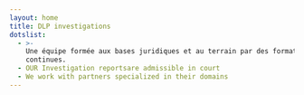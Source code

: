 ```yaml
---
layout: home
title: DLP investigations
dotslist:
  - >-
    Une équipe formée aux bases juridiques et au terrain par des formations
    continues.
  - OUR Investigation reportsare admissible in court
  - We work with partners specialized in their domains
---
```


